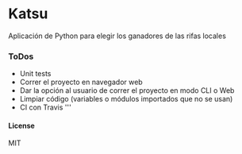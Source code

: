 # Katsu

Aplicación de Python para elegir los ganadores de las rifas locales



### ToDos

- Unit tests
- Correr el proyecto en navegador web
- Dar la opción al usuario de correr el proyecto en modo CLI o Web
- Limpiar código (variables o módulos importados que no se usan)
- CI con Travis
'''



#### License

MIT